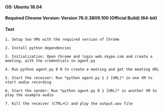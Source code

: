 #### OS: Ubuntu 18.04
#### Required Chrome Version: Version 76.0.3809.100 (Official Build) (64-bit)
#### Test
	1. Setup two VMs with the required version of Chrome

	2. Install python dependencies

	3. Initialization: Open Chrome and login web.skype.com and create a meeting, with the credentials in agent.py

	4. Run python agent.py 0 0 to create a meeting and get the meeting URL

	5. Start the receiver: Run *python agent.py 1 2 [URL]* in one VM to start audio recording

	6. Start the sender: Run *python agent.py 0 1 [URL]* in another VM to play the example audio

	7. Kill the receiver (CTRL+C) and play the output.wav file

